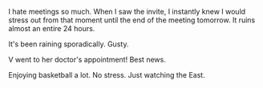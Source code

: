 I hate meetings so much. When I saw the invite, I instantly knew I would stress out from that moment until the end of the meeting tomorrow. It ruins almost an entire 24 hours.

It's been raining sporadically. Gusty.

V went to her doctor's appointment! Best news.

Enjoying basketball a lot. No stress. Just watching the East.
